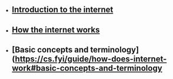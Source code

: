 - ## [Introduction to the internet](https://cs.fyi/guide/how-does-internet-work#introduction-to-the-internet)
- ## [How the internet works](https://cs.fyi/guide/how-does-internet-work#how-the-internet-works-an-overview)
- ## [Basic concepts and terminology](https://cs.fyi/guide/how-does-internet-work#basic-concepts-and-terminology
